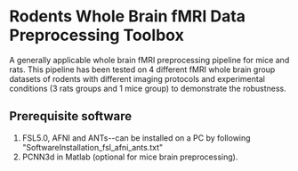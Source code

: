 # Rodents Whole Brain fMRI Data Preprocessing Toolbox
A generally applicable whole brain fMRI preprocessing pipeline for mice and rats. This pipeline has been tested on 4 different fMRI whole brain group datasets of rodents with different imaging protocols and experimental conditions (3 rats groups and 1 mice group) to demonstrate the robustness.

## Prerequisite software
1. FSL5.0, AFNI and ANTs--can be installed on a PC by following "SoftwareInstallation_fsl_afni_ants.txt"
2. PCNN3d in Matlab (optional for mice brain preprocessing). 

